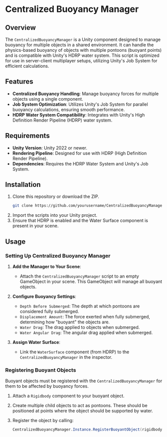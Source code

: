 # Centralized Buoyancy Manager

## Overview

The `CentralizedBuoyancyManager` is a Unity component designed to manage buoyancy for multiple objects in a shared environment. It can handle the physics-based buoyancy of objects with multiple pontoons (buoyant points) and is compatible with Unity's HDRP water system. This script is optimized for use in server-client multiplayer setups, utilizing Unity's Job System for efficient calculations.

## Features

- **Centralized Buoyancy Handling**: Manage buoyancy forces for multiple objects using a single component.
- **Job System Optimization**: Utilizes Unity's Job System for parallel buoyancy calculations, ensuring smooth performance.
- **HDRP Water System Compatibility**: Integrates with Unity's High Definition Render Pipeline (HDRP) water system.

## Requirements

- **Unity Version**: Unity 2022 or newer.
- **Rendering Pipeline**: Designed for use with HDRP (High Definition Render Pipeline).
- **Dependencies**: Requires the HDRP Water System and Unity's Job System.

## Installation

1. Clone this repository or download the ZIP.
    ```bash
    git clone https://github.com/yourusername/CentralizedBuoyancyManager.git
    ```
2. Import the scripts into your Unity project.
3. Ensure that HDRP is enabled and the Water Surface component is present in your scene.

## Usage

### Setting Up Centralized Buoyancy Manager

1. **Add the Manager to Your Scene**:
   - Attach the `CentralizedBuoyancyManager` script to an empty GameObject in your scene. This GameObject will manage all buoyant objects.

2. **Configure Buoyancy Settings**:
   - `Depth Before Submerged`: The depth at which pontoons are considered fully submerged.
   - `Displacement Amount`: The force exerted when fully submerged, determining how "buoyant" the objects are.
   - `Water Drag`: The drag applied to objects when submerged.
   - `Water Angular Drag`: The angular drag applied when submerged.

3. **Assign Water Surface**:
   - Link the `WaterSurface` component (from HDRP) to the `CentralizedBuoyancyManager` in the inspector.

### Registering Buoyant Objects

Buoyant objects must be registered with the `CentralizedBuoyancyManager` for them to be affected by buoyancy forces.

1. Attach a `Rigidbody` component to your buoyant object.
2. Create multiple child objects to act as pontoons. These should be positioned at points where the object should be supported by water.
3. Register the object by calling:

   ```csharp
   CentralizedBuoyancyManager.Instance.RegisterBuoyantObject(rigidbody, pontoons);
